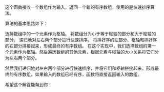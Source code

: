 这个函数接收一个数组作为输入，返回一个新的有序数组，使用的是快速排序算法。

算法的基本思路如下：

选择数组中的一个元素作为枢轴。
将数组分为小于等于枢轴的部分和大于枢轴的部分。
递归地对左右两个部分进行快速排序。
将排好序的左部分、枢轴和排好序的右部分拼接起来，形成最终的有序数组。
在这个实现中，我们选择数组的第一个元素作为枢轴。然后遍历数组的其他元素，根据元素与枢轴的大小关系将它们分为左右两个部分。

然后我们递归地对左右两个部分进行快速排序，并将它们和枢轴拼接起来，形成最终的有序数组。如果输入的数组已经有序，函数将直接返回输入的数组。

希望这个解答能帮到你！
